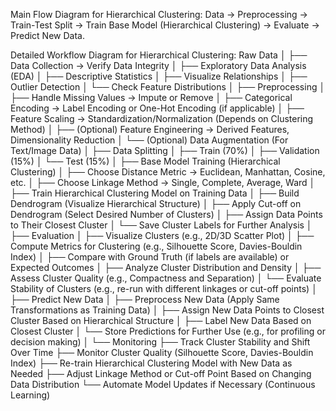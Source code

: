 Main Flow Diagram for Hierarchical Clustering:
Data → Preprocessing → Train-Test Split → Train Base Model (Hierarchical Clustering) → Evaluate → Predict New Data.

Detailed Workflow Diagram for Hierarchical Clustering:
Raw Data
│
├── Data Collection → Verify Data Integrity
│
├── Exploratory Data Analysis (EDA)
│   ├── Descriptive Statistics
│   ├── Visualize Relationships
│   ├── Outlier Detection
│   └── Check Feature Distributions
│
├── Preprocessing
│   ├── Handle Missing Values → Impute or Remove
│   ├── Categorical Encoding → Label Encoding or One-Hot Encoding (if applicable)
│   ├── Feature Scaling → Standardization/Normalization (Depends on Clustering Method)
│   ├── (Optional) Feature Engineering → Derived Features, Dimensionality Reduction
│   └── (Optional) Data Augmentation (For Text/Image Data)
│
├── Data Splitting
│   ├── Train (70%)
│   ├── Validation (15%)
│   └── Test (15%)
│
├── Base Model Training (Hierarchical Clustering)
│   ├── Choose Distance Metric → Euclidean, Manhattan, Cosine, etc.
│   ├── Choose Linkage Method → Single, Complete, Average, Ward
│   ├── Train Hierarchical Clustering Model on Training Data
│   ├── Build Dendrogram (Visualize Hierarchical Structure)
│   ├── Apply Cut-off on Dendrogram (Select Desired Number of Clusters)
│   ├── Assign Data Points to Their Closest Cluster
│   └── Save Cluster Labels for Further Analysis
│
├── Evaluation
│   ├── Visualize Clusters (e.g., 2D/3D Scatter Plot)
│   ├── Compute Metrics for Clustering (e.g., Silhouette Score, Davies-Bouldin Index)
│   ├── Compare with Ground Truth (if labels are available) or Expected Outcomes
│   ├── Analyze Cluster Distribution and Density
│   ├── Assess Cluster Quality (e.g., Compactness and Separation)
│   └── Evaluate Stability of Clusters (e.g., re-run with different linkages or cut-off points)
│
├── Predict New Data
│   ├── Preprocess New Data (Apply Same Transformations as Training Data)
│   ├── Assign New Data Points to Closest Cluster Based on Hierarchical Structure
│   ├── Label New Data Based on Closest Cluster
│   └── Store Predictions for Further Use (e.g., for profiling or decision making)
│
└── Monitoring
    ├── Track Cluster Stability and Shift Over Time
    ├── Monitor Cluster Quality (Silhouette Score, Davies-Bouldin Index)
    ├── Re-train Hierarchical Clustering Model with New Data as Needed
    ├── Adjust Linkage Method or Cut-off Point Based on Changing Data Distribution
    └── Automate Model Updates if Necessary (Continuous Learning)